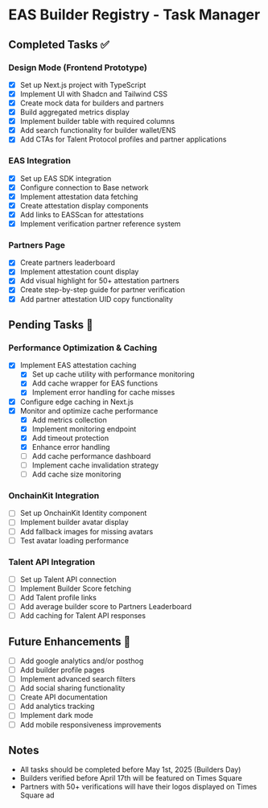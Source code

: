 # EAS Builder Registry - Task Manager

## Completed Tasks ✅

### Design Mode (Frontend Prototype)

- [x] Set up Next.js project with TypeScript
- [x] Implement UI with Shadcn and Tailwind CSS
- [x] Create mock data for builders and partners
- [x] Build aggregated metrics display
- [x] Implement builder table with required columns
- [x] Add search functionality for builder wallet/ENS
- [x] Add CTAs for Talent Protocol profiles and partner applications

### EAS Integration

- [x] Set up EAS SDK integration
- [x] Configure connection to Base network
- [x] Implement attestation data fetching
- [x] Create attestation display components
- [x] Add links to EASScan for attestations
- [x] Implement verification partner reference system

### Partners Page

- [x] Create partners leaderboard
- [x] Implement attestation count display
- [x] Add visual highlight for 50+ attestation partners
- [x] Create step-by-step guide for partner verification
- [x] Add partner attestation UID copy functionality

## Pending Tasks 📝

### Performance Optimization & Caching

- [x] Implement EAS attestation caching
  - [x] Set up cache utility with performance monitoring
  - [x] Add cache wrapper for EAS functions
  - [x] Implement error handling for cache misses
- [x] Configure edge caching in Next.js
- [x] Monitor and optimize cache performance
  - [x] Add metrics collection
  - [x] Implement monitoring endpoint
  - [x] Add timeout protection
  - [x] Enhance error handling
  - [ ] Add cache performance dashboard
  - [ ] Implement cache invalidation strategy
  - [ ] Add cache size monitoring

### OnchainKit Integration

- [ ] Set up OnchainKit Identity component
- [ ] Implement builder avatar display
- [ ] Add fallback images for missing avatars
- [ ] Test avatar loading performance

### Talent API Integration

- [ ] Set up Talent API connection
- [ ] Implement Builder Score fetching
- [ ] Add Talent profile links
- [ ] Add average builder score to Partners Leaderboard
- [ ] Add caching for Talent API responses

## Future Enhancements 🔮

- [ ] Add google analytics and/or posthog
- [ ] Add builder profile pages
- [ ] Implement advanced search filters
- [ ] Add social sharing functionality
- [ ] Create API documentation
- [ ] Add analytics tracking
- [ ] Implement dark mode
- [ ] Add mobile responsiveness improvements

## Notes

- All tasks should be completed before May 1st, 2025 (Builders Day)
- Builders verified before April 17th will be featured on Times Square
- Partners with 50+ verifications will have their logos displayed on Times Square ad
